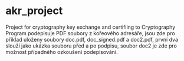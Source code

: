 # akr_project
Project for cryptography key exchange and certifiing to Cryptography
Program podepisuje PDF soubory z kořeového adresáře, jsou zde pro příklad uloženy soubory doc.pdf, doc_signed.pdf a doc2.pdf, první dva slouží jako ukázka souboru před a po podpisu, soubor doc2 je zde pro možnost případného ozkoušení podepisování.
